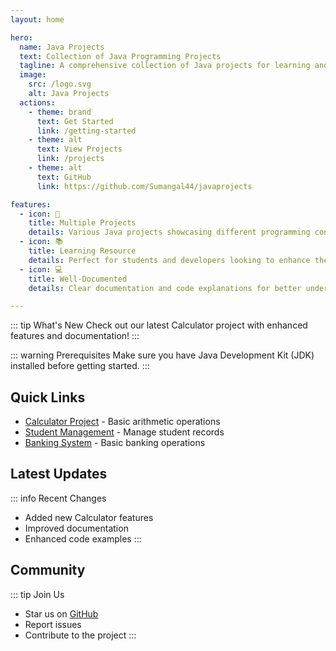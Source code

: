 ```yaml
---
layout: home

hero:
  name: Java Projects
  text: Collection of Java Programming Projects
  tagline: A comprehensive collection of Java projects for learning and reference
  image:
    src: /logo.svg
    alt: Java Projects
  actions:
    - theme: brand
      text: Get Started
      link: /getting-started
    - theme: alt
      text: View Projects
      link: /projects
    - theme: alt
      text: GitHub
      link: https://github.com/Sumangal44/javaprojects

features:
  - icon: 🚀
    title: Multiple Projects
    details: Various Java projects showcasing different programming concepts and applications
  - icon: 📚
    title: Learning Resource
    details: Perfect for students and developers looking to enhance their Java programming skills
  - icon: 💻
    title: Well-Documented
    details: Clear documentation and code explanations for better understanding

---
```


::: tip What's New
Check out our latest Calculator project with enhanced features and documentation!
:::

::: warning Prerequisites
Make sure you have Java Development Kit (JDK) installed before getting started.
:::

## Quick Links

- [Calculator Project]() - Basic arithmetic operations
- [Student Management]() - Manage student records
- [Banking System]() - Basic banking operations

## Latest Updates

::: info Recent Changes
- Added new Calculator features
- Improved documentation
- Enhanced code examples
:::

## Community

::: tip Join Us
- Star us on [GitHub](https://github.com/Sumangal44/javaprojects)
- Report issues
- Contribute to the project
:::
